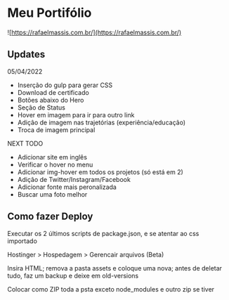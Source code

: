 # Meu Portifólio

![https://rafaelmassis.com.br/](https://rafaelmassis.com.br/)

## Updates

05/04/2022
+ Inserção do gulp para gerar CSS
+ Download de certificado
+ Botões abaixo do Hero
+ Seção de Status
+ Hover em imagem para ir para outro link
+ Adiçâo de imagem nas trajetórias (experiência/educação)
+ Troca de imagem principal

NEXT TODO
+ Adicionar site em inglês
+ Verificar o hover no menu
+ Adicionar img-hover em todos os projetos (só está em 2)
+ Adiçâo de Twitter/Instagram/Facebook
+ Adicionar fonte mais peronalizada
+ Buscar uma foto melhor

## Como fazer Deploy

Executar os 2 últimos scripts de package.json, e se atentar ao css importado

Hostinger > Hospedagem > Gerencair arquivos (Beta)

Insira HTML; remova a pasta assets e coloque uma nova; antes de deletar tudo, faz um backup e deixe em old-versions

Colocar como ZIP toda a psta exceto node_modules e outro zip se tiver



